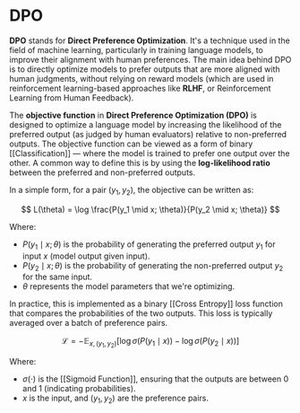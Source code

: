 # DPO

**DPO** stands for **Direct Preference Optimization**. It's a technique used in the field of machine learning, particularly in training language models, to improve their alignment with human preferences. The main idea behind DPO is to directly optimize models to prefer outputs that are more aligned with human judgments, without relying on reward models (which are used in reinforcement learning-based approaches like **RLHF**, or Reinforcement Learning from Human Feedback).

The **objective function** in **Direct Preference Optimization (DPO)** is designed to optimize a language model by increasing the likelihood of the preferred output (as judged by human evaluators) relative to non-preferred outputs. The objective function can be viewed as a form of binary [[Classification]] — where the model is trained to prefer one output over the other. A common way to define this is by using the **log-likelihood ratio** between the preferred and non-preferred outputs.

In a simple form, for a pair $(y_1, y_2)$, the objective can be written as:

$$
L(\theta) = \log \frac{P(y_1 \mid x; \theta)}{P(y_2 \mid x; \theta)}
$$

Where:
- $P(y_1 \mid x; \theta)$ is the probability of generating the preferred output $y_1$ for input $x$ (model output given input).
- $P(y_2 \mid x; \theta)$ is the probability of generating the non-preferred output $y_2$ for the same input.
- $\theta$ represents the model parameters that we're optimizing.

In practice, this is implemented as a binary [[Cross Entropy]] loss function that compares the probabilities of the two outputs. This loss is typically averaged over a batch of preference pairs.

$$
\mathcal{L} = - \mathbb{E}_{x, (y_1, y_2)} \left[ \log \sigma(P(y_1 \mid x)) - \log \sigma(P(y_2 \mid x)) \right]
$$

Where:
- $\sigma(\cdot)$ is the [[Sigmoid Function]], ensuring that the outputs are between 0 and 1 (indicating probabilities).
- $x$ is the input, and $(y_1, y_2)$ are the preference pairs.
